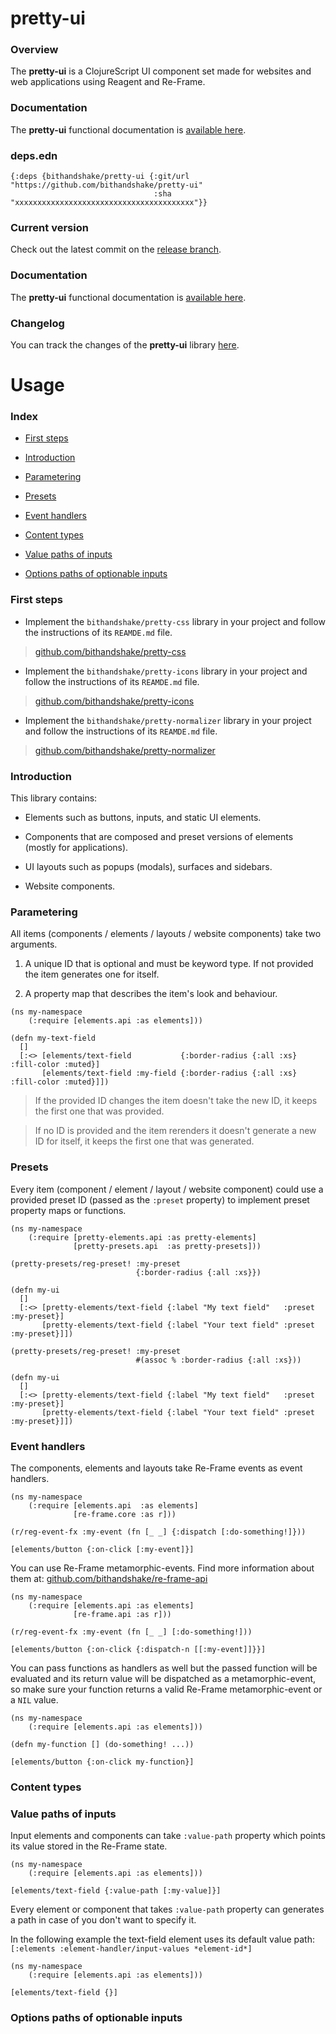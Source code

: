 
# pretty-ui

### Overview

The <strong>pretty-ui</strong> is a ClojureScript UI component set made for websites
and web applications using Reagent and Re-Frame.

### Documentation

The <strong>pretty-ui</strong> functional documentation is [available here](documentation/COVER.md).

### deps.edn

```
{:deps {bithandshake/pretty-ui {:git/url "https://github.com/bithandshake/pretty-ui"
                                :sha     "xxxxxxxxxxxxxxxxxxxxxxxxxxxxxxxxxxxxxxxx"}}
```

### Current version

Check out the latest commit on the [release branch](https://github.com/bithandshake/pretty-ui/tree/release).

### Documentation

The <strong>pretty-ui</strong> functional documentation is [available here](documentation/COVER.md).

### Changelog

You can track the changes of the <strong>pretty-ui</strong> library [here](CHANGES.md).

# Usage

### Index

- [First steps](#first-steps)

- [Introduction](#introduction)

- [Parametering](#parametering)

- [Presets](#presets)

- [Event handlers](#event-handlers)

- [Content types](#content-types)

- [Value paths of inputs](#value-paths-of-inputs)

- [Options paths of optionable inputs](#options-paths-of-optionable-inputs)

### First steps

- Implement the `bithandshake/pretty-css` library in your project and follow
  the instructions of its `REAMDE.md` file.

> [github.com/bithandshake/pretty-css](https://github.com/bithandshake/pretty-css)

- Implement the `bithandshake/pretty-icons` library in your project and follow
  the instructions of its `REAMDE.md` file.

> [github.com/bithandshake/pretty-icons](https://github.com/bithandshake/pretty-icons)

- Implement the `bithandshake/pretty-normalizer` library in your project and follow
  the instructions of its `REAMDE.md` file.

> [github.com/bithandshake/pretty-normalizer](https://github.com/bithandshake/pretty-normalizer)

### Introduction

This library contains:

- Elements such as buttons, inputs, and static UI elements.

- Components that are composed and preset versions of elements (mostly for applications).

- UI layouts such as popups (modals), surfaces and sidebars.

- Website components.

### Parametering

All items (components / elements / layouts / website components) take two arguments.

1. A unique ID that is optional and must be keyword type. If not provided the item
   generates one for itself.

2. A property map that describes the item's look and behaviour.   

```
(ns my-namespace
    (:require [elements.api :as elements]))

(defn my-text-field
  []
  [:<> [elements/text-field           {:border-radius {:all :xs} :fill-color :muted}]
       [elements/text-field :my-field {:border-radius {:all :xs} :fill-color :muted}]])
```

> If the provided ID changes the item doesn't take the new ID, it keeps the first one that was provided.

> If no ID is provided and the item rerenders it doesn't generate a new ID for itself, it keeps the first one that was generated.

### Presets

Every item (component / element / layout / website component) could use a provided preset ID
(passed as the `:preset` property) to implement preset property maps or functions.

```
(ns my-namespace
    (:require [pretty-elements.api :as pretty-elements]
              [pretty-presets.api  :as pretty-presets]))

(pretty-presets/reg-preset! :my-preset
                            {:border-radius {:all :xs}})

(defn my-ui
  []
  [:<> [pretty-elements/text-field {:label "My text field"   :preset :my-preset}]
       [pretty-elements/text-field {:label "Your text field" :preset :my-preset}]])       
```

```
(pretty-presets/reg-preset! :my-preset
                            #(assoc % :border-radius {:all :xs}))       

(defn my-ui
  []
  [:<> [pretty-elements/text-field {:label "My text field"   :preset :my-preset}]
       [pretty-elements/text-field {:label "Your text field" :preset :my-preset}]])       
```

### Event handlers

The components, elements and layouts take Re-Frame events as event handlers.

```
(ns my-namespace
    (:require [elements.api  :as elements]
              [re-frame.core :as r]))

(r/reg-event-fx :my-event (fn [_ _] {:dispatch [:do-something!]}))

[elements/button {:on-click [:my-event]}]
```

You can use Re-Frame metamorphic-events. Find more information about them at:
[github.com/bithandshake/re-frame-api](https://github.com/bithandshake/re-frame-api)

```
(ns my-namespace
    (:require [elements.api :as elements]
              [re-frame.api :as r]))

(r/reg-event-fx :my-event (fn [_ _] [:do-something!]))

[elements/button {:on-click {:dispatch-n [[:my-event]]}}]
```

You can pass functions as handlers as well but the passed function will be evaluated
and its return value will be dispatched as a metamorphic-event, so make sure your
function returns a valid Re-Frame metamorphic-event or a `NIL` value.

```
(ns my-namespace
    (:require [elements.api :as elements]))

(defn my-function [] (do-something! ...))

[elements/button {:on-click my-function}]
```

### Content types

### Value paths of inputs

Input elements and components can take `:value-path` property which points its
value stored in the Re-Frame state.

```
(ns my-namespace
    (:require [elements.api :as elements]))

[elements/text-field {:value-path [:my-value]}]
```

Every element or component that takes `:value-path` property can generates a path
in case of you don't want to specify it.

In the following example the text-field element uses its default value path:
`[:elements :element-handler/input-values *element-id*]`

```
(ns my-namespace
    (:require [elements.api :as elements]))

[elements/text-field {}]
```

### Options paths of optionable inputs
